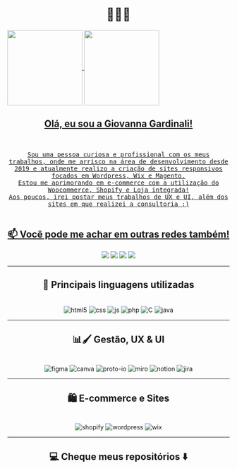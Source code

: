 <h1 align="center"> 👩🏻‍💻 </h1>
<!--
  costrução do dados estáticos, com principais linguagens e logs no git com modo dark e light
-->
<div>
  <a href="https://github.com/GioGardinali">
<picture>
  <source
    srcset="https://github-readme-stats.vercel.app/api?username=GioGardinali&show_icons=true&theme=dracula"
    media="(prefers-color-scheme: dark)"
  />
  <source
    srcset="https://github-readme-stats.vercel.app/api?username=GioGardinali&show_icons=true&theme=moltack&border_color=86092c"
    media="(prefers-color-scheme: light), (prefers-color-scheme: no-preference)"
  />
  <img height=170em align="center" src="https://github-readme-stats.vercel.app/api?username=GioGardinali&show_icons=true" />
</picture>
<picture>
  <source
    srcset="https://github-readme-stats.vercel.app/api/top-langs?username=GioGardinali&layout=compact&langs_count=8&card_width=320&theme=dracula"
    media="(prefers-color-scheme: dark)"
  />
  <source
    srcset="https://github-readme-stats.vercel.app/api/top-langs?username=GioGardinali&layout=compact&langs_count=8&theme=moltack&border_color=86092c"
    media="(prefers-color-scheme: light), (prefers-color-scheme: no-preference)"
  />
  <img height=170em align="center" src="https://github-readme-stats.vercel.app/api/top-langs?username=GioGardinali&layout=compact&langs_count=8" />
</picture>
</div>
<!--
  costrução do dados estáticos, com principais linguagens e logs no git com modo dark e light
-->
  <h2 align="center"> Olá, eu sou a Giovanna Gardinali!</h2> <br>
<p align="center">
  <samp>Sou uma pessoa curiosa e profissional com os meus trabalhos, onde me arrisco na área de desenvolvimento desde 2019 e atualmente realizo a criação de sites responsivos focados em Wordpress, Wix e Magento.<br>
Estou me aprimorando em e-commerce com a utilização do Woocommerce, Shopify e Loja integrada!<br>
Aos poucos, irei postar meus trabalhos de UX e UI, além dos sites em que realizei a consultoria ;)
  </samp>
  <br> <br>
</p>
<h2  align="center">📫 Você pode me achar em outras redes também!</h2>
<div align="center" style="display:inline_block"> 
  <a href="https://instagram.com/giogardinali" target="_blank"><img src="https://img.shields.io/badge/-Instagram-%23E4405F?style=for-the-badge&logo=instagram&logoColor=white" target="_blank"></a>
 <a href="https://discord.gg/Gardinali#9602" target="_blank"><img src="https://img.shields.io/badge/Discord-7289DA?style=for-the-badge&logo=discord&logoColor=white" target="_blank"></a> 
  <a href = "mailto:giovannagardinali11@gmail.com"><img src="https://img.shields.io/badge/Gmail-D14836?style=for-the-badge&logo=gmail&logoColor=white" target="_blank"></a>
  <a href="https://www.linkedin.com/in/giovanna-gardinali/" target="_blank"><img src="https://img.shields.io/badge/LinkedIn-0077B5?style=for-the-badge&logo=linkedin&logoColor=white" target="_blank"></a> 
  
</div>

<hr>

<h2 align="center"> 🔭 Principais linguagens utilizadas</h2>
<div align="center" style="display:inline_block"><br/>
    <img align="center" alt="html5" src="https://img.shields.io/badge/HTML5-E34F26?style=for-the-badge&logo=html5&logoColor=white"/>
    <img align="center" alt="css" src="https://img.shields.io/badge/CSS3-1572B6?style=for-the-badge&logo=css3&logoColor=white"/>
    <img align="center" alt="js" src="https://img.shields.io/badge/JavaScript-F7DF1E?style=for-the-badge&logo=javascript&logoColor=black"/>
      <img align="center" alt="php" src="https://img.shields.io/badge/PHP-777BB4?style=for-the-badge&logo=php&logoColor=white"/>
      <img align="center" alt="C" src="https://img.shields.io/badge/C-00599C?style=for-the-badge&logo=c&logoColor=white"/>
        <img align="center" alt="java" src="https://img.shields.io/badge/Java-ED8B00?style=for-the-badge&logo=openjdk&logoColor=white"/>
</div>
<hr>
<h2 align="center"> 📊🖌️ Gestão, UX & UI</h2>
<div align="center" style="display:inline_block"><br/>
    <img align="center" alt="figma" src="https://img.shields.io/badge/Figma-F24E1E?style=for-the-badge&logo=figma&logoColor=white"/>
    <img align="center" alt="canva" src="https://img.shields.io/badge/Canva-%2300C4CC.svg?&style=for-the-badge&logo=Canva&logoColor=white"/>
    <img align="center" alt="proto-io" src="https://img.shields.io/badge/Proto.io-161637?style=for-the-badge&logo=proto.io&logoColor=00e5ff"/>
      <img align="center" alt="miro" src="https://img.shields.io/badge/Miro-F7C922?style=for-the-badge&logo=Miro&logoColor=050036"/>
      <img align="center" alt="notion" src="https://img.shields.io/badge/Notion-000000?style=for-the-badge&logo=notion&logoColor=white"/>
        <img align="center" alt="jira" src="https://img.shields.io/badge/Jira-0052CC?style=for-the-badge&logo=Jira&logoColor=white"/>
</div>
<hr>
<h2 align="center"> 🛍️ E-commerce e Sites</h2>
<div align="center" style="display:inline_block"><br/>
    <img align="center" alt="shopify" src="https://img.shields.io/badge/shopify-8DB543?style=for-the-badge&logo=Shopify&logoColor=white"/>
    <img align="center" alt="wordpress" src="https://img.shields.io/badge/Wordpress-21759B?style=for-the-badge&logo=wordpress&logoColor=white"/>
    <img align="center" alt="wix" src="https://img.shields.io/badge/Wix-000?style=for-the-badge&logo=wix&logoColor=white"/>
</div>

<hr>

<h2  align="center">💻 Cheque meus repositórios ⬇️ </h2>


